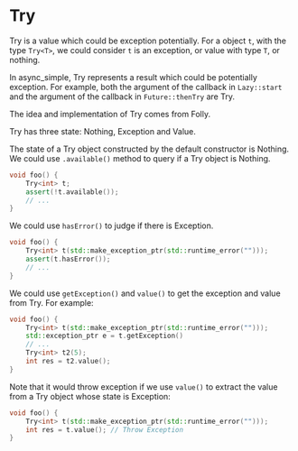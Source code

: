 # Try

Try is a value which could be exception potentially. For a object `t`, with the type `Try<T>`, we could consider `t` is an exception, or value with type `T`, or nothing.

In async_simple, Try represents a result which could be potentially exception. For example, both the argument of the callback in `Lazy::start` and the argument of the callback in `Future::thenTry` are Try.

The idea and implementation of Try comes from Folly.

Try has three state: Nothing, Exception and Value.

The state of a Try object constructed by the default constructor is Nothing.
We could use `.available()` method to query if a Try object is Nothing.
```C++
void foo() {
    Try<int> t;
    assert(!t.available());
    // ...
}
```

We could use `hasError()` to judge if there is Exception.

```C++
void foo() {
    Try<int> t(std::make_exception_ptr(std::runtime_error("")));
    assert(t.hasError());
    // ...
}
```


We could use `getException()` and `value()` to get the exception and value from Try. For example:
```C++
void foo() {
    Try<int> t(std::make_exception_ptr(std::runtime_error("")));
    std::exception_ptr e = t.getException()
    // ...
    Try<int> t2(5);
    int res = t2.value();
}
```

Note that it would throw exception if we use `value()` to extract the value from a Try object whose state is Exception:
```C++
void foo() {
    Try<int> t(std::make_exception_ptr(std::runtime_error("")));
    int res = t.value(); // Throw Exception
}
```
